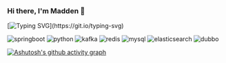 ### Hi there, I'm Madden 👋
[![Typing SVG](https://readme-typing-svg.herokuapp.com?font=Fira+Code&pause=1000&color=4DF715&width=435&lines=It's+now+or+never.)](https://git.io/typing-svg)

![springboot](https://img.shields.io/badge/springboot-F05032?style=flat-square&logo=springboot&logoColor=white)
![python](https://img.shields.io/badge/python-3776AB?style=flat-square&logo=python&logoColor=white)
![kafka](https://img.shields.io/badge/kafka-231F20?style=flat-square&logo=apachekafka&logoColor=white)
![redis](https://img.shields.io/badge/redis-DC382D?style=flat-square&logo=redis&logoColor=white)
![mysql](https://img.shields.io/badge/mysql-4479A1?style=flat-square&logo=mysql&logoColor=white)
![elasticsearch](https://img.shields.io/badge/elasticsearch-005571?style=flat-square&logo=elasticsearch&logoColor=white)
![dubbo](https://img.shields.io/badge/dubbo-5583D0?style=flat-square&logo=dubbo&logoColor=white)


[![Ashutosh's github activity graph](https://github-readme-activity-graph-fjqz177.vercel.app/graph?username=datehoer&theme=github-light)](https://github.com/ashutosh00710/github-readme-activity-graph)
